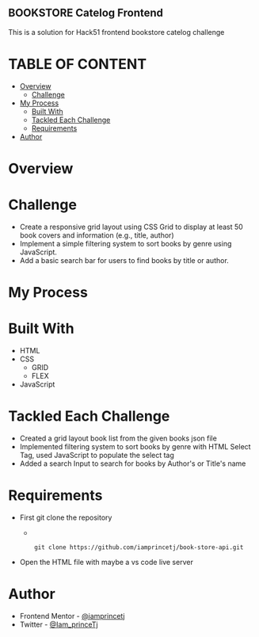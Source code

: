 ## BOOKSTORE Catelog Frontend

This is a solution for Hack51 frontend bookstore catelog challenge

# TABLE OF CONTENT

- [Overview](#overview)
  - [Challenge](#challenge)
- [My Process](#my-process)
  - [Built With](#built-with)
  - [Tackled Each Challenge](#tackled-each-challenge)
  - [Requirements](#requirements)
- [Author](#author)

# Overview

# Challenge

- Create a responsive grid layout using CSS Grid to display at least 50 book covers and information (e.g., title, author)
- Implement a simple filtering system to sort books by genre using JavaScript.
- Add a basic search bar for users to find books by title or author.

# My Process

# Built With

- HTML
- CSS
  - GRID
  - FLEX
- JavaScript

# Tackled Each Challenge

- Created a grid layout book list from the given books json file
- Implemented filtering system to sort books by genre with HTML Select Tag, used JavaScript to populate the select tag
- Added a search Input to search for books by Author's or Title's name

# Requirements

- First git clone the repository

  -

  ```
      git clone https://github.com/iamprincetj/book-store-api.git
  ```

- Open the HTML file with maybe a vs code live server

# Author

- Frontend Mentor - [@iamprincetj](https://www.frontendmentor.io/profile/iamprincetj)
- Twitter - [@Iam_princeTj](https://x.com/Iam_princetj)
